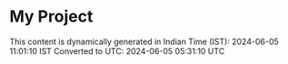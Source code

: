 # My Project

This content is dynamically generated in Indian Time (IST): 2024-06-05 11:01:10 IST
Converted to UTC: 2024-06-05 05:31:10 UTC
